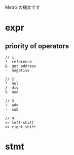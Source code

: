 Metro の構文です

# expr
## priority of operators
```
// 1
*  reference
&  get address
-  negative

// 2
*  mul
/  div
%  mod

// 3
+  add
-  sub

// 4
<< left-shift
>> right-shift
```


# stmt